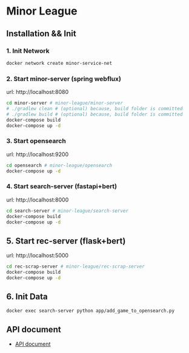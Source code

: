 # Minor League

## Installation && Init

### 1. Init Network

```bash
docker network create minor-service-net
```

### 2. Start minor-server (spring webflux)

url: http://localhost:8080

```bash
cd minor-server # minor-league/minor-server
# ./gradlew clean # (optional) because, build folder is committed
# ./gradlew build # (optional) because, build folder is committed
docker-compose build
docker-compose up -d
```

### 3. Start opensearch

url: http://localhost:9200

```bash
cd opensearch # minor-league/opensearch
docker-compose up -d
``` 

### 4. Start search-server (fastapi+bert)

url: http://localhost:8000

```bash
cd search-server # minor-league/search-server
docker-compose build
docker-compose up -d
```

## 5. Start rec-server (flask+bert)

url: http://localhost:5000

```bash
cd rec-scrap-server # minor-league/rec-scrap-server
docker-compose build
docker-compose up -d
```

## 6. Init Data

```bash
docker exec search-server python app/add_game_to_opensearch.py
```

## API document

- [API document](https://documenter.getpostman.com/view/4142881/UzBmNT3G#24f5f9a4-476a-45f2-b6b8-4b38c999d574)

